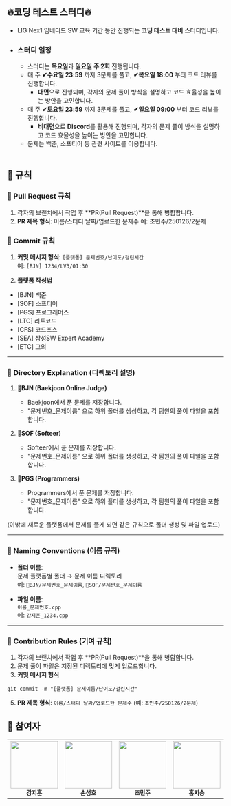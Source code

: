 

## 🔥코딩 테스트 스터디🔥
- LIG Nex1 임베디드 SW 교육 기간 동안 진행되는 **코딩 테스트 대비** 스터디입니다.
- ### 스터디 일정
  - 스터디는 **목요일**과 **일요일** **주 2회** 진행됩니다.
  - 매 주 **✔수요일 23:59** 까지 3문제를 풀고, **✔목요일 18:00** 부터 코드 리뷰를 진행합니다.
    - **대면**으로 진행되며, 각자의 문제 풀이 방식을 설명하고 코드 효율성을 높이는 방안을 고민합니다.
  - 매 주 **✔토요일 23:59** 까지 3문제를 풀고, **✔일요일 09:00** 부터 코드 리뷰를 진행합니다.
    - **비대면**으로 **Discord**를 활용해 진행되며, 각자의 문제 풀이 방식을 설명하고 코드 효율성을 높이는 방안을 고민합니다.
  - 문제는 백준, 소프티어 등 관련 사이트를 이용합니다. <br /> <br />
## 🔸 규칙
### 🔹 Pull Request 규칙
1. 각자의 브랜치에서 작업 후 **PR(Pull Request)**을 통해 병합합니다.
2. **PR 제목 형식**: 이름/스터디 날짜/업로드한 문제수 
   예: 조민주/250126/2문제

### 🔹 Commit 규칙
1. **커밋 메시지 형식**: `[플랫폼] 문제번호/난이도/걸린시간`  
   예: `[BJN] 1234/LV3/01:30`

2. **플랫폼 작성법**
  - [BJN] 백준
  - [SOF] 소프티어
  - [PGS] 프로그래머스
  - [LTC] 리트코드
  - [CFS] 코드포스
  - [SEA] 삼성SW Expert Academy
  - [ETC] 그외
---

### 🔸 Directory Explanation (디렉토리 설명)
1. **📂BJN (Baekjoon Online Judge)**  
   - Baekjoon에서 푼 문제를 저장합니다.
   - "문제번호_문제이름" 으로 하위 폴더를 생성하고, 각 팀원의 풀이 파일을 포함합니다.

2. **📂SOF (Softeer)**  
   - Softeer에서 푼 문제를 저장합니다.
   - "문제번호_문제이름" 으로 하위 폴더를 생성하고, 각 팀원의 풀이 파일을 포함합니다.

3. **📂PGS (Programmers)**  
   - Programmers에서 푼 문제를 저장합니다.
   - "문제번호_문제이름" 으로 하위 폴더를 생성하고, 각 팀원의 풀이 파일을 포함합니다.

(이밖에 새로운 플랫폼에서 문제를 풀게 되면 같은 규칙으로 폴더 생성 및 파일 업로드)

---

### 🔹 Naming Conventions (이름 규칙)
- **폴더 이름**:  
  문제 플랫폼별 폴더 → 문제 이름 디렉토리  
  예: `📂BJN/문제번호_문제이름`, `📂SOF/문제번호_문제이름`

- **파일 이름**:  
  `이름_문제번호.cpp`  
  예: `강지훈_1234.cpp`

---

### 🔸 Contribution Rules (기여 규칙)
1. 각자의 브랜치에서 작업 후 **PR(Pull Request)**을 통해 병합합니다.
2. 문제 풀이 파일은 지정된 디렉토리에 맞게 업로드합니다.
3. **커밋 메시지 형식**
```
git commit -m "[플랫폼] 문제이름/난이도/걸린시간"
```
5. **PR 제목 형식**: `이름/스터디 날짜/업로드한 문제수` (예: `조민주/250126/2문제`)


## 🔸 참여자
<table>
  <tr>
    <td align="center">
      <a href="https://github.com/JhiWhoonKang">
        <img src="https://github.com/user-attachments/assets/430f95b9-ebce-4d9b-b118-ad4405272c8d" width="110px;" alt=""/><br />
        <sub><b>강지훈</b></sub></a><br />
    </td>
    <td align="center">
      <a href="https://github.com/JhiWhoonKang">
        <img src="_" width="110px;" alt=""/><br />
        <sub><b>손성호</b></sub></a><br />
    </td>
    <td align="center">
      <a href="https://github.com/JhiWhoonKang">
        <img src="_" width="110px;" alt=""/><br />
        <sub><b>조민주</b></sub></a><br />
    </td>
    <td align="center">
      <a href="https://github.com/JhiWhoonKang">
        <img src="_" width="110px;" alt=""/><br />
        <sub><b>홍지승</b></sub></a><br />
    </td>
  </tr>
</table>

